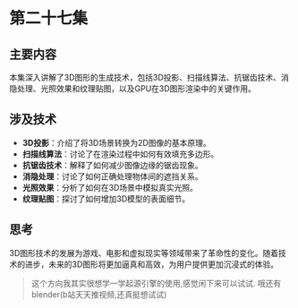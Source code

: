 # 第二十七集

## 主要内容

本集深入讲解了3D图形的生成技术，包括3D投影、扫描线算法、抗锯齿技术、消隐处理、光照效果和纹理贴图，以及GPU在3D图形渲染中的关键作用。

## 涉及技术

- **3D投影**：介绍了将3D场景转换为2D图像的基本原理。
- **扫描线算法**：讨论了在渲染过程中如何有效填充多边形。
- **抗锯齿技术**：解释了如何减少图像边缘的锯齿现象。
- **消隐处理**：讨论了如何正确处理物体间的遮挡关系。
- **光照效果**：分析了如何在3D场景中模拟真实光照。
- **纹理贴图**：探讨了如何增加3D模型的表面细节。

## 思考

3D图形技术的发展为游戏、电影和虚拟现实等领域带来了革命性的变化。随着技术的进步，未来的3D图形将更加逼真和高效，为用户提供更加沉浸式的体验。

> 这个方向我其实很想学一学起源引擎的使用,感觉闲下来可以试试. 
> 哦还有blender(b站天天推视频,还真挺想试试)